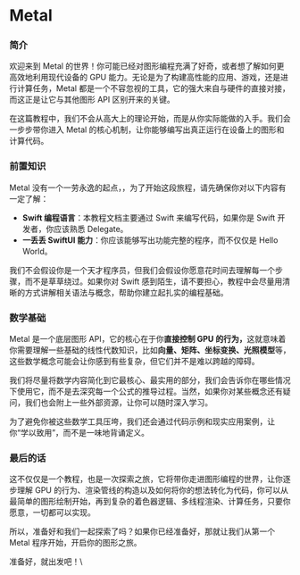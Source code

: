 # Metal

### 简介

欢迎来到 Metal 的世界！你可能已经对图形编程充满了好奇，或者想了解如何更高效地利用现代设备的 GPU 能力。无论是为了构建高性能的应用、游戏，还是进行计算任务，Metal 都是一个不容忽视的工具，它的强大来自与硬件的直接对接，而这正是让它与其他图形 API 区别开来的关键。

在这篇教程中，我们不会从高大上的理论开始，而是从你实际能做的入手。我们会一步步带你进入 Metal 的核心机制，让你能够编写出真正运行在设备上的图形和计算代码。

### 前置知识

Metal 没有一个一劳永逸的起点，，为了开始这段旅程，请先确保你对以下内容有一定了解：

* **Swift 编程语言**：本教程文档主要通过 Swift 来编写代码，如果你是 Swift 开发者，你应该熟悉 Delegate。
* **一丢丢 SwiftUI 能力**：你应该能够写出功能完整的程序，而不仅仅是 Hello World。

我们不会假设你是一个天才程序员，但我们会假设你愿意花时间去理解每一个步骤，而不是草草绕过。如果你对 Swift 感到陌生，请不要担心，教程中会尽量用清晰的方式讲解相关语法与概念，帮助你建立起扎实的编程基础。

### 数学基础

Metal 是一个底层图形 API，它的核心在于你**直接控制 GPU 的行为，**&#x8FD9;就意味着你需要理解一些基础的线性代数知识，比如**向量、矩阵、坐标变换、光照模型**等，这些数学概念可能会让你感到有些复杂，但它们并不是难以跨越的障碍。

我们将尽量将数学内容简化到它最核心、最实用的部分，我们会告诉你在哪些情况下使用它，而不是去深究每一个公式的推导过程。当然，如果你对某些概念还有疑问，我们也会附上一些外部资源，让你可以随时深入学习。

为了避免你被这些数学工具压垮，我们还会通过代码示例和现实应用案例，让你“学以致用”，而不是一味地背诵定义。

### 最后的话

这不仅仅是一个教程，也是一次探索之旅，它将带你走进图形编程的世界，让你逐步理解 GPU 的行为、渲染管线的构造以及如何将你的想法转化为代码，你可以从最简单的图形绘制开始，再到复杂的着色器逻辑、多线程渲染、计算任务，只要你愿意，一切都可以实现。

所以，准备好和我们一起探索了吗？如果你已经准备好，那就让我们从第一个 Metal 程序开始，开启你的图形之旅。

准备好，就出发吧！\
